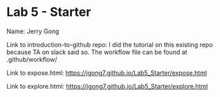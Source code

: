 # Lab 5 - Starter
Name: Jerry Gong

Link to introduction-to-github repo: I did the tutorial on this existing repo because TA on slack said so. The workflow file can be found at .github/workflow/

Link to expose.html: https://jgong7.github.io/Lab5_Starter/expose.html

Link to explore.html: https://jgong7.github.io/Lab5_Starter/explore.html
